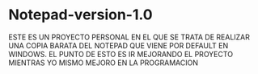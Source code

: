 # Notepad-version-1.0
ESTE ES UN PROYECTO PERSONAL EN EL QUE SE TRATA DE REALIZAR UNA COPIA BARATA DEL NOTEPAD QUE VIENE POR DEFAULT EN WINDOWS.
EL PUNTO DE ESTO ES IR MEJORANDO EL PROYECTO MIENTRAS YO MISMO MEJORO EN LA PROGRAMACION
